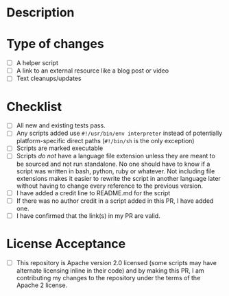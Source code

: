 <!--- Provide a general summary of your changes in the Title above -->

# Description

<!--- Describe your changes in detail -->

# Type of changes

<!--- What types of changes does your submission introduce? Put an `x` in all the boxes that apply: [x] -->

- [ ] A helper script
- [ ] A link to an external resource like a blog post or video
- [ ] Text cleanups/updates

# Checklist

<!--- Go over all the following points, and put an `x` in all the boxes that apply. [x] -->
<!--- If you're unsure about any of these, don't hesitate to ask. I'm happy to help! -->

- [ ] All new and existing tests pass.
- [ ] Any scripts added use `#!/usr/bin/env interpreter` instead of potentially platform-specific direct paths (`#!/bin/sh` is the only exception)
- [ ] Scripts are marked executable
- [ ] Scripts _do not_ have a language file extension unless they are meant to be sourced and not run standalone. No one should have to know if a script was written in bash, python, ruby or whatever. Not including file extensions makes it easier to rewrite the script in another language later without having to change every reference to the previous version.
- [ ] I have added a credit line to README.md for the script
- [ ] If there was no author credit in a script added in this PR, I have added one.
- [ ] I have confirmed that the link(s) in my PR are valid.

# License Acceptance

- [ ] This repository is Apache version 2.0 licensed (some scripts may have alternate licensing inline in their code) and by making this PR, I am contributing my changes to the repository under the terms of the Apache 2 license.
